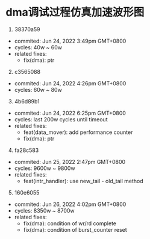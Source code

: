 # dma调试过程仿真加速波形图

1. 38370a59
  - commited: Jun 24, 2022 3:49pm GMT+0800
  - cycles: 40w ~ 60w
  - related fixes:
    + fix(dma): ptr

2. c3565088
  - commited: Jun 24, 2022 4:26pm GMT+0800
  - cycles: 60w ~ 80w

3. 4b6d89b1
  - commited: Jun 24, 2022 6:25pm GMT+0800
  - cycles: last 200w cycles until timeout
  - related fixes:
    + feat(data_mover): add performance counter
    + fix(dma): ptr

4. fa28c583
  - commited: Jun 25, 2022 2:47pm GMT+0800
  - cycles: 9600w ~ 9800w
  - related fixes:
    + feat(intr_handler): use new_tail - old_tail method

5. 160e6055
  - commited: Jun 26, 2022 4:02pm GMT+0800
  - cycles: 8350w ~ 8700w
  - related fixes:
    + fix(dma): condition of wr/rd complete
    + fix(dma): condition of burst_counter reset
